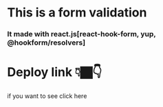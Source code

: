 # This is a form validation
### It made with react.js[react-hook-form, yup, @hookform/resolvers]
# Deploy link 👇🏿👇
if you want to see click here